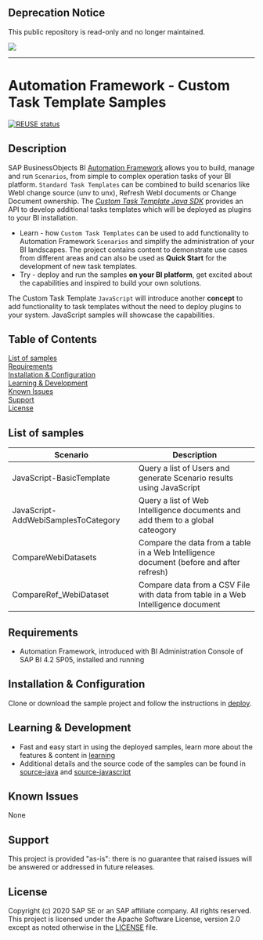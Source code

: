 ## Deprecation Notice

This public repository is read-only and no longer maintained.

![](https://img.shields.io/badge/STATUS-NOT%20CURRENTLY%20MAINTAINED-red.svg?longCache=true&style=flat)

---

# Automation Framework - Custom Task Template Samples

[![REUSE status](https://api.reuse.software/badge/github.com/SAP-samples/boe-custom-task-template)](https://api.reuse.software/info/github.com/SAP-samples/boe-custom-task-template)

## Description
SAP BusinessObjects BI [Automation Framework](https://help.sap.com/viewer/55dcdd714f614d1ca77af92b79ff5e44/4.2.5/en-US) allows you to build, manage and run `Scenarios`, from simple to complex operation tasks of your BI platform. 
`Standard Task Templates` can be combined to build scenarios like WebI change source (unv to unx), Refresh WebI documents or Change Document ownership. 
The [*Custom Task Template Java SDK*](https://blogs.sap.com/2017/12/08/how-to-create-a-custom-task-template-for-bi-automation-framework) provides an API to develop additional tasks templates which will be deployed as plugins to your BI installation.

 * Learn -  how `Custom Task Templates` can be used to add functionality to Automation Framework `Scenarios` and simplify the administration of your BI landscapes.
   The project contains content to demonstrate use cases from different areas and can also be used as **Quick Start** for the development of new task templates. 
 * Try - deploy and run the samples **on your BI platform**, get excited about the capabilities and inspired to build your own solutions. 

The Custom Task Template `JavaScript` will introduce another **concept** to add functionality to task templates without the need to deploy plugins to your system. JavaScript samples will showcase the capabilities.

## Table of Contents
[List of samples](#samples)  
[Requirements](#requirements)  
[Installation & Configuration](#installation)  
[Learning & Development](#learning)  
[Known Issues](#knownissues)  
[Support](#support)  
[License](#license)  

<a name='samples'>

## List of samples

  Scenario          | Description
  ----------------- | -------------------------------------------------------------------------------------------------
  JavaScript-BasicTemplate | Query a list of Users and generate Scenario results using JavaScript
  JavaScript-AddWebiSamplesToCategory  |  Query a list of Web Intelligence documents and add them to a global cateogory  
  CompareWebiDatasets | Compare the data from a table in a Web Intelligence document (before and after refresh)  
  CompareRef_WebiDataset | Compare data from a CSV File with data from table in a Web Intelligence document  
  


<a name='requirements'>

## Requirements
* Automation Framework, introduced with BI Administration Console of SAP BI 4.2 SP05, installed and running 

<a name='installation'>

## Installation & Configuration
Clone or download the sample project and follow the instructions in [deploy](deploy/README.md).

<a name='learning'>

## Learning & Development
* Fast and easy start in using the deployed samples, learn more about the features & content in [learning](learning/README.md)  
* Additional details and the source code of the samples can be found in [source-java](source-java/README.md) and [source-javascript](source-javascript/README.md)  


<a name='knownissues'>

## Known Issues
None


<a name='support'>

## Support
This project is provided "as-is": there is no guarantee that raised issues will be answered or addressed in future releases.

<a name='license'>

## License
Copyright (c) 2020 SAP SE or an SAP affiliate company. All rights reserved. This project is licensed under the Apache Software License, version 2.0 except as noted otherwise in the [LICENSE](LICENSES/Apache-2.0.txt) file.
